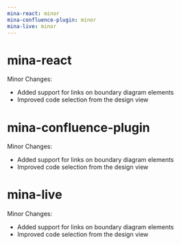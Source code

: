 ```yaml
---
mina-react: minor
mina-confluence-plugin: minor
mina-live: minor
---
```


# mina-react

Minor Changes:

- Added support for links on boundary diagram elements
- Improved code selection from the design view

# mina-confluence-plugin

Minor Changes:

- Added support for links on boundary diagram elements
- Improved code selection from the design view

# mina-live

Minor Changes:

- Added support for links on boundary diagram elements
- Improved code selection from the design view
